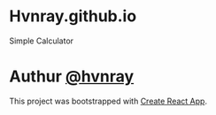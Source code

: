# Hvnray.github.io
Simple Calculator
# Authur [@hvnray](https://github.com/Hvnray)

This project was bootstrapped with [Create React App](https://github.com/facebook/create-react-app).

